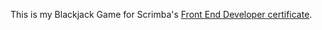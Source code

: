 This is my Blackjack Game for Scrimba's [Front End Developer certificate](https://scrimba.com/learn/frontend). 

<!-- You can see the project live [here](https://zenidith.github.io/blackjack/)

Enjoy! -->